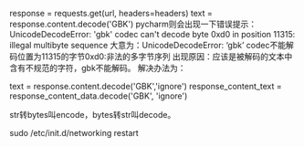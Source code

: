 response = requests.get(url, headers=headers)
text = response.content.decode('GBK') 
pycharm则会出现一下错误提示：
UnicodeDecodeError: 'gbk' codec can't decode byte 0xd0 in position 11315: illegal multibyte sequence
大意为：UnicodeDecodeError: ‘gbk’ codec不能解码位置为11315的字节0xd0:非法的多字节序列
出现原因：应该是被解码的文本中含有不规范的字符，gbk不能解码。
解决办法为：

text = response.content.decode('GBK','ignore')
response_content_text = response_content_data.decode('GBK', 'ignore')

str转bytes叫encode，bytes转str叫decode。

sudo /etc/init.d/networking restart